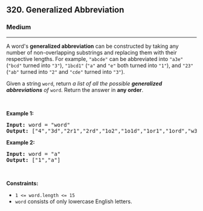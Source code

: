 <h2>320. Generalized Abbreviation</h2><h3>Medium</h3><hr><div><p>A word's&nbsp;<strong>generalized abbreviation</strong>&nbsp;can be constructed by taking any number of non-overlapping substrings and replacing them with their respective lengths. For example, <code>"abcde"</code> can be abbreviated into <code>"a3e"</code> (<code>"bcd"</code> turned into <code>"3"</code>), <code>"1bcd1"</code> (<code>"a"</code> and <code>"e"</code> both turned into <code>"1"</code>), and <code>"23"</code> (<code>"ab"</code> turned into <code>"2"</code> and <code>"cde"</code> turned into <code>"3"</code>).</p>

<p>Given a string <code>word</code>, return <em>a list of all the possible <strong>generalized abbreviations</strong> of</em> <code>word</code>. Return the answer in <strong>any order</strong>.</p>

<p>&nbsp;</p>
<p><strong>Example 1:</strong></p>
<pre><strong>Input:</strong> word = "word"
<strong>Output:</strong> ["4","3d","2r1","2rd","1o2","1o1d","1or1","1ord","w3","w2d","w1r1","w1rd","wo2","wo1d","wor1","word"]
</pre><p><strong>Example 2:</strong></p>
<pre><strong>Input:</strong> word = "a"
<strong>Output:</strong> ["1","a"]
</pre>
<p>&nbsp;</p>
<p><strong>Constraints:</strong></p>

<ul>
	<li><code>1 &lt;= word.length &lt;= 15</code></li>
	<li><code>word</code> consists of only lowercase English letters.</li>
</ul>
</div>